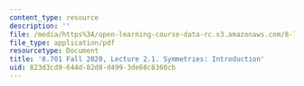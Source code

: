 ```yaml
---
content_type: resource
description: ''
file: /media/https%3A/open-learning-course-data-rc.s3.amazonaws.com/8-701-introduction-to-nuclear-and-particle-physics-fall-2020/823d3cd9644d82d8d4993de68c8360cb_MIT8_701f20_lec2.1.pdf
file_type: application/pdf
resourcetype: Document
title: '8.701 Fall 2020, Lecture 2.1. Symmetries: Introduction'
uid: 823d3cd9-644d-82d8-d499-3de68c8360cb
---
```

